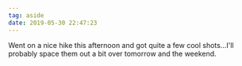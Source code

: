 ```yaml
---
tag: aside
date: 2019-05-30 22:47:23
---
```

Went on a nice hike this afternoon and got quite a few cool shots...I'll probably space them out a bit over tomorrow and the weekend.